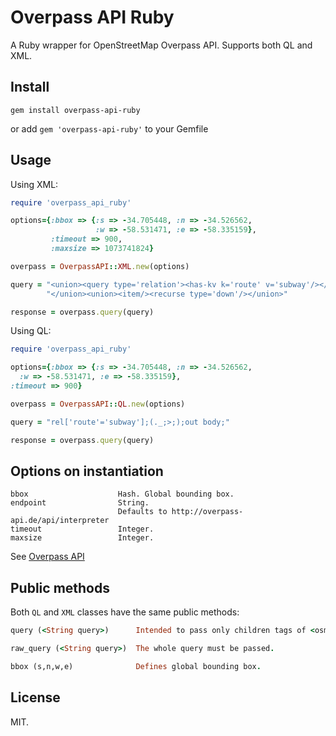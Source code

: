 Overpass API Ruby
=================

A Ruby wrapper for OpenStreetMap Overpass API. Supports both QL and XML.

Install
-------

`gem install overpass-api-ruby`

or add `gem 'overpass-api-ruby'` to your Gemfile

Usage
-----

Using XML:

```ruby
require 'overpass_api_ruby'

options={:bbox => {:s => -34.705448, :n => -34.526562,
                   :w => -58.531471, :e => -58.335159},
         :timeout => 900,
         :maxsize => 1073741824}

overpass = OverpassAPI::XML.new(options)

query = "<union><query type='relation'><has-kv k='route' v='subway'/></query>" <<
        "</union><union><item/><recurse type='down'/></union>"

response = overpass.query(query)
```

Using QL:

```ruby
require 'overpass_api_ruby'

options={:bbox => {:s => -34.705448, :n => -34.526562,
  :w => -58.531471, :e => -58.335159},
:timeout => 900}

overpass = OverpassAPI::QL.new(options)

query = "rel['route'='subway'];(._;>;);out body;"

response = overpass.query(query)
```

Options on instantiation
------------------------
```
bbox                    Hash. Global bounding box.
endpoint                String.
                        Defaults to http://overpass-api.de/api/interpreter
timeout                 Integer.
maxsize                 Integer.
```
See [Overpass API](http://wiki.openstreetmap.org/wiki/Overpass_API/Language_Guide)

Public methods
--------------

Both `QL` and `XML` classes have the same public methods:

```ruby
query (<String query>)      Intended to pass only children tags of <osm-script>.

raw_query (<String query>)  The whole query must be passed.

bbox (s,n,w,e)              Defines global bounding box.
```


License
-------
MIT.
